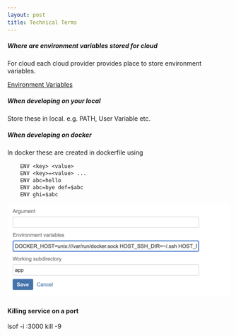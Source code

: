 ```yaml
---
layout: post
title: Technical Terms 
---
```


##### Where are environment variables stored for cloud
For cloud each cloud provider provides place to store environment variables. 

[Environment Variables](https://www.twilio.com/blog/2017/01/how-to-set-environment-variables.html)


##### When developing on your local 
Store these in local. e.g. PATH, User Variable etc. 

##### When developing on docker
In docker these are created in dockerfile using 
```
    ENV <key> <value>
    ENV <key>=<value> ...
    ENV abc=hello
    ENV abc=bye def=$abc
    ENV ghi=$abc
``` 

![Bamboo Env Variables](/images/Environment-Variables-Bamboo-Plan.png)

#### Killing service on a port
lsof -i :3000
kill -9 <PID>
